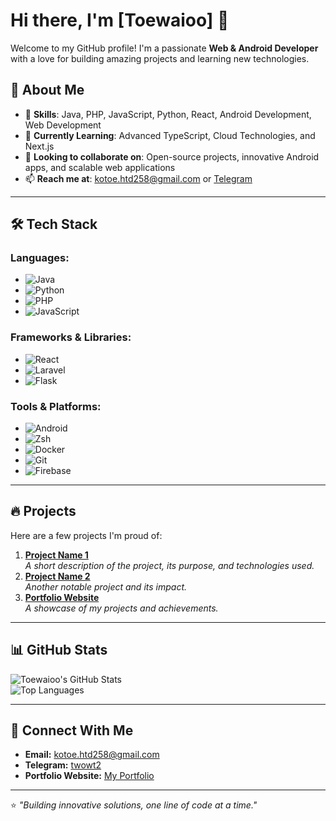 # Hi there, I'm [Toewaioo] 👋  

Welcome to my GitHub profile! I'm a passionate **Web & Android Developer** with a love for building amazing projects and learning new technologies.

## 🚀 About Me
- 🌟 **Skills**: Java, PHP, JavaScript, Python, React, Android Development, Web Development  
- 🌱 **Currently Learning**: Advanced TypeScript, Cloud Technologies, and Next.js  
- 👯 **Looking to collaborate on**: Open-source projects, innovative Android apps, and scalable web applications  
- 📫 **Reach me at**: [kotoe.htd258@gmail.com](mailto:kotoe.htd258@gmail.com) or [Telegram](https://t.me/twowt2)  

---

## 🛠 Tech Stack  
### Languages:
- ![Java](https://img.shields.io/badge/Java-%23ED8B00.svg?style=flat&logo=java&logoColor=white)
- ![Python](https://img.shields.io/badge/Python-%2314354C.svg?style=flat&logo=python&logoColor=white)
- ![PHP](https://img.shields.io/badge/PHP-%23777BB4.svg?style=flat&logo=php&logoColor=white)
- ![JavaScript](https://img.shields.io/badge/JavaScript-%23F7DF1E.svg?style=flat&logo=javascript&logoColor=black)  

### Frameworks & Libraries:
- ![React](https://img.shields.io/badge/React-%2361DAFB.svg?style=flat&logo=react&logoColor=black)  
- ![Laravel](https://img.shields.io/badge/Laravel-%23FF2D20.svg?style=flat&logo=laravel&logoColor=white)  
- ![Flask](https://img.shields.io/badge/Flask-%23000000.svg?style=flat&logo=flask&logoColor=white)  

### Tools & Platforms:
- ![Android](https://img.shields.io/badge/Android-%233DDC84.svg?style=flat&logo=android&logoColor=white)
- ![Zsh](https://img.shields.io/badge/Shell-Zsh-%23F7E018?style=flat&logo=gnubash&logoColor=black)
- ![Docker](https://img.shields.io/badge/Docker-%230db7ed.svg?style=flat&logo=docker&logoColor=white)  
- ![Git](https://img.shields.io/badge/Git-%23F05033.svg?style=flat&logo=git&logoColor=white)  
- ![Firebase](https://img.shields.io/badge/Firebase-%23FFCA28.svg?style=flat&logo=firebase&logoColor=black)

---

## 🔥 Projects  
Here are a few projects I'm proud of:
1. [**Project Name 1**](#)  
   *A short description of the project, its purpose, and technologies used.*  
2. [**Project Name 2**](#)  
   *Another notable project and its impact.*  
3. [**Portfolio Website**](https://portfolio-liar2003s-project.vercel.app)  
   *A showcase of my projects and achievements.*  

---

## 📊 GitHub Stats  
![Toewaioo's GitHub Stats](https://github-readme-stats.vercel.app/api?username=toewaioo&show_icons=true&theme=radical)  
![Top Languages](https://github-readme-stats.vercel.app/api/top-langs/?username=toewaioo&layout=compact&theme=radical)  

---

## 🤝 Connect With Me  
- **Email:** [kotoe.htd258@gmail.com](mailto:kotoe.htd258@gmail.com)  
- **Telegram:** [twowt2](https://t.me/twowt2)  
- **Portfolio Website:** [My Portfolio](https://portfolio-liar2003s-project.vercel.app)  

---

⭐️ *"Building innovative solutions, one line of code at a time."*
